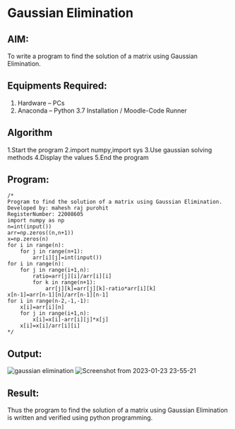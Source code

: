# Gaussian Elimination

## AIM:
To write a program to find the solution of a matrix using Gaussian Elimination.

## Equipments Required:
1. Hardware – PCs
2. Anaconda – Python 3.7 Installation / Moodle-Code Runner

## Algorithm
1.Start the program 
2.import numpy,import sys
3.Use gaussian solving methods 
4.Display the values
5.End the program


## Program:
```
/*
Program to find the solution of a matrix using Gaussian Elimination.
Developed by: mahesh raj purohit
RegisterNumber: 22008605
import numpy as np
n=int(input())
arr=np.zeros((n,n+1))
x=np.zeros(n)
for i in range(n):
    for j in range(n+1):
        arr[i][j]=int(input())
for i in range(n):
    for j in range(i+1,n):
        ratio=arr[j][i]/arr[i][i]
        for k in range(n+1):
            arr[j][k]=arr[j][k]-ratio*arr[i][k]
x[n-1]=arr[n-1][n]/arr[n-1][n-1]
for i in range(n-2,-1,-1):
    x[i]=arr[i][n]
    for j in range(i+1,n):
        x[i]=x[i]-arr[i][j]*x[j]
    x[i]=x[i]/arr[i][i]
*/
```

## Output:
![gaussian elimination]()
![Screenshot from 2023-01-23 23-55-21](https://user-images.githubusercontent.com/118749665/214119968-a5f3424c-31fd-4356-ae93-45c5fdb11a90.png)


## Result:
Thus the program to find the solution of a matrix using Gaussian Elimination is written and verified using python programming.

